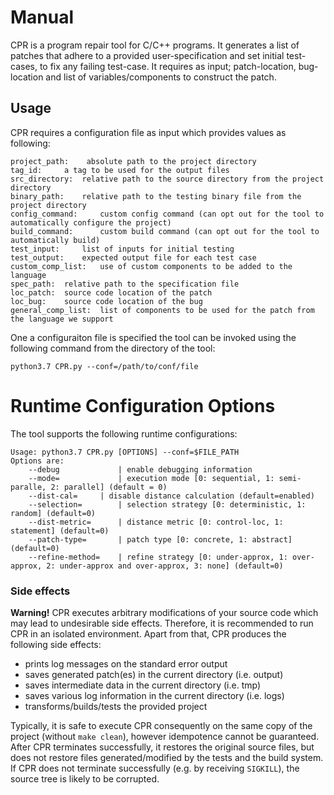 # Manual #
CPR is a program repair tool for C/C++ programs. It generates a list of patches
that adhere to a provided user-specification and set initial test-cases, to fix any failing
test-case. It requires as input; patch-location, bug-location and list of variables/components 
to construct the patch. 

 ## Usage ##
CPR requires a configuration file as input which provides values as following:

    project_path:    absolute path to the project directory
    tag_id:     a tag to be used for the output files
    src_directory:  relative path to the source directory from the project directory
    binary_path:    relative path to the testing binary file from the project directory
    config_command:     custom config command (can opt out for the tool to automatically configure the project)
    build_command:      custom build command (can opt out for the tool to automatically build)
    test_input:     list of inputs for initial testing
    test_output:    expected output file for each test case
    custom_comp_list:   use of custom components to be added to the language
    spec_path:  relative path to the specification file
    loc_patch:  source code location of the patch
    loc_bug:    source code location of the bug
    general_comp_list:  list of components to be used for the patch from the language we support



One a configuraiton file is specified the tool can be invoked using the following command from the directory of the tool:
```
python3.7 CPR.py --conf=/path/to/conf/file
```

# Runtime Configuration Options
The tool supports the following runtime configurations:

    Usage: python3.7 CPR.py [OPTIONS] --conf=$FILE_PATH
	Options are:
		--debug	            | enable debugging information
		--mode=             | execution mode [0: sequential, 1: semi-paralle, 2: parallel] (default = 0)
		--dist-cal=	    | disable distance calculation (default=enabled)
		--selection=	    | selection strategy [0: deterministic, 1: random] (default=0)
		--dist-metric=	    | distance metric [0: control-loc, 1: statement] (default=0)
		--patch-type=	    | patch type [0: concrete, 1: abstract] (default=0)
		--refine-method=    | refine strategy [0: under-approx, 1: over-approx, 2: under-approx and over-approx, 3: none] (default=0)


### Side effects ###

**Warning!** CPR executes arbitrary modifications of your source code which may lead to undesirable side effects. Therefore, it is recommended to run CPR in an isolated environment.
Apart from that, CPR produces the following side effects:

- prints log messages on the standard error output
- saves generated patch(es) in the current directory (i.e. output)
- saves intermediate data in the current directory (i.e. tmp)
- saves various log information in the current directory (i.e. logs)
- transforms/builds/tests the provided project

Typically, it is safe to execute CPR consequently on the same copy of the project (without `make clean`), however idempotence cannot be guaranteed.
After CPR terminates successfully, it restores the original source files, but does not restore files generated/modified by the tests and the build system.
If CPR does not terminate successfully (e.g. by receiving `SIGKILL`), the source tree is likely to be corrupted.